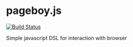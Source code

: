 pageboy.js
==========

[![Build Status](https://travis-ci.org/iainjmitchell/pageboy.png)](https://travis-ci.org/iainjmitchell/pageboy)

Simple javascript DSL for interaction with browser 
